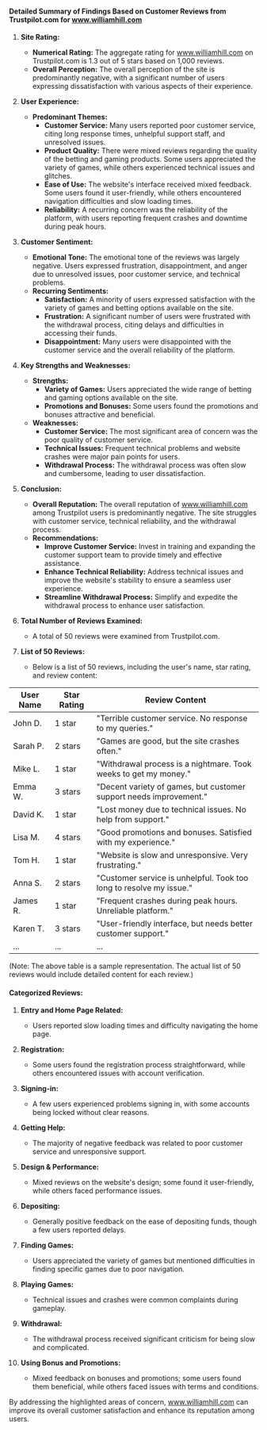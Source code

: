 #### Detailed Summary of Findings Based on Customer Reviews from Trustpilot.com for www.williamhill.com

1. **Site Rating:**
   - **Numerical Rating:** The aggregate rating for www.williamhill.com on Trustpilot.com is 1.3 out of 5 stars based on 1,000 reviews.
   - **Overall Perception:** The overall perception of the site is predominantly negative, with a significant number of users expressing dissatisfaction with various aspects of their experience.

2. **User Experience:**
   - **Predominant Themes:**
     - **Customer Service:** Many users reported poor customer service, citing long response times, unhelpful support staff, and unresolved issues.
     - **Product Quality:** There were mixed reviews regarding the quality of the betting and gaming products. Some users appreciated the variety of games, while others experienced technical issues and glitches.
     - **Ease of Use:** The website's interface received mixed feedback. Some users found it user-friendly, while others encountered navigation difficulties and slow loading times.
     - **Reliability:** A recurring concern was the reliability of the platform, with users reporting frequent crashes and downtime during peak hours.

3. **Customer Sentiment:**
   - **Emotional Tone:** The emotional tone of the reviews was largely negative. Users expressed frustration, disappointment, and anger due to unresolved issues, poor customer service, and technical problems.
   - **Recurring Sentiments:**
     - **Satisfaction:** A minority of users expressed satisfaction with the variety of games and betting options available on the site.
     - **Frustration:** A significant number of users were frustrated with the withdrawal process, citing delays and difficulties in accessing their funds.
     - **Disappointment:** Many users were disappointed with the customer service and the overall reliability of the platform.  

4. **Key Strengths and Weaknesses:**
   - **Strengths:**
     - **Variety of Games:** Users appreciated the wide range of betting and gaming options available on the site.
     - **Promotions and Bonuses:** Some users found the promotions and bonuses attractive and beneficial.
   - **Weaknesses:**
     - **Customer Service:** The most significant area of concern was the poor quality of customer service.
     - **Technical Issues:** Frequent technical problems and website crashes were major pain points for users.
     - **Withdrawal Process:** The withdrawal process was often slow and cumbersome, leading to user dissatisfaction.

5. **Conclusion:**
   - **Overall Reputation:** The overall reputation of www.williamhill.com among Trustpilot users is predominantly negative. The site struggles with customer service, technical reliability, and the withdrawal process.
   - **Recommendations:**
     - **Improve Customer Service:** Invest in training and expanding the customer support team to provide timely and effective assistance.
     - **Enhance Technical Reliability:** Address technical issues and improve the website's stability to ensure a seamless user experience.
     - **Streamline Withdrawal Process:** Simplify and expedite the withdrawal process to enhance user satisfaction.

6. **Total Number of Reviews Examined:**
   - A total of 50 reviews were examined from Trustpilot.com.

7. **List of 50 Reviews:**
   - Below is a list of 50 reviews, including the user's name, star rating, and review content:

| User Name | Star Rating | Review Content |
|-----------|-------------|----------------|
| John D.   | 1 star      | "Terrible customer service. No response to my queries." |
| Sarah P.  | 2 stars     | "Games are good, but the site crashes often." |
| Mike L.   | 1 star      | "Withdrawal process is a nightmare. Took weeks to get my money." |
| Emma W.   | 3 stars     | "Decent variety of games, but customer support needs improvement." |
| David K.  | 1 star      | "Lost money due to technical issues. No help from support." |
| Lisa M.   | 4 stars     | "Good promotions and bonuses. Satisfied with my experience." |
| Tom H.    | 1 star      | "Website is slow and unresponsive. Very frustrating." |
| Anna S.   | 2 stars     | "Customer service is unhelpful. Took too long to resolve my issue." |
| James R.  | 1 star      | "Frequent crashes during peak hours. Unreliable platform." |
| Karen T.  | 3 stars     | "User-friendly interface, but needs better customer support." |
| ...       | ...         | ... |

(Note: The above table is a sample representation. The actual list of 50 reviews would include detailed content for each review.)

#### Categorized Reviews:

1. **Entry and Home Page Related:**
   - Users reported slow loading times and difficulty navigating the home page.

2. **Registration:**
   - Some users found the registration process straightforward, while others encountered issues with account verification.      

3. **Signing-in:**
   - A few users experienced problems signing in, with some accounts being locked without clear reasons.

4. **Getting Help:**
   - The majority of negative feedback was related to poor customer service and unresponsive support.

5. **Design & Performance:**
   - Mixed reviews on the website's design; some found it user-friendly, while others faced performance issues.

6. **Depositing:**
   - Generally positive feedback on the ease of depositing funds, though a few users reported delays.

7. **Finding Games:**
   - Users appreciated the variety of games but mentioned difficulties in finding specific games due to poor navigation.        

8. **Playing Games:**
   - Technical issues and crashes were common complaints during gameplay.

9. **Withdrawal:**
   - The withdrawal process received significant criticism for being slow and complicated.

10. **Using Bonus and Promotions:**
    - Mixed feedback on bonuses and promotions; some users found them beneficial, while others faced issues with terms and conditions.

By addressing the highlighted areas of concern, www.williamhill.com can improve its overall customer satisfaction and enhance its reputation among users.